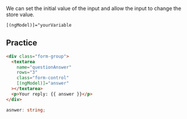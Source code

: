 We can set the initial value of the input and allow the input to change the store value.

`[(ngModel)]="yourVariable`

## Practice 

```html
<div class="form-group">
  <textarea
    name="questionAnswer"
    rows="3"
    class="form-control"
    [(ngModel)]="answer"
  ></textarea>
  <p>Your reply: {{ answer }}</p>
</div>
```

```ts
asnwer: string;
```